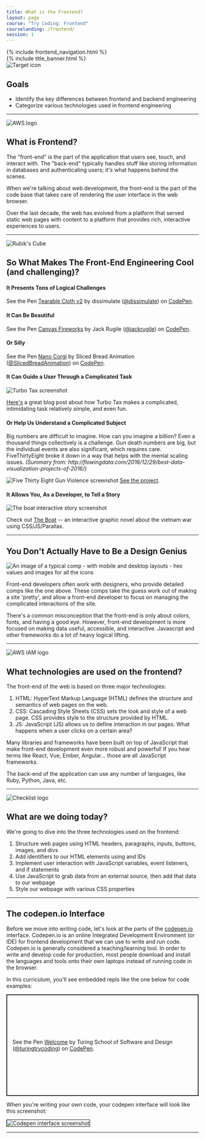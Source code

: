```yaml
---
title: What is the Frontend?
layout: page
course: "Try Coding: Frontend"
courselanding: /frontend/
session: 1
---
```


<div id="wrapper">
  {% include frontend_navigation.html %}
  <div id="content-container">
    {% include title_banner.html %}
    <section>
      <img class="section-image" src="{{ site.url }}/assets/images/goals.svg" alt="Target icon">
      <h2 class="section-header">Goals</h2>
      <ul>
        <li>Identify the key differences between frontend and backend engineering</li>
        <li>Categorize various technologies used in frontend engineering</li>
      </ul>
    </section>
    <hr />
    <section>
      <img class="section-image" src="{{ site.url }}/assets/images/backend.png" alt="AWS logo">
      <h2 class="section-header">What is Frontend?</h2>
      <p>The "front-end" is the part of the application that users see, touch, and interact with. The "back-end" typically handles stuff like storing information in databases and authenticating users; it's what happens behind the scenes.</p>
      <p>When we're talking about web development, the front-end is the part of the code base that takes care of rendering the user interface in the web browser.</p>
      <p>Over the last decade, the web has evolved from a platform that served static web pages with content to a platform that provides rich, interactive experiences to users.</p>
    </section>
    <hr>
    <section>
      <img class="section-image" src="{{ site.url }}/assets/images/rubik.png" alt="Rubik's Cube">
      <h2 class="section-header">So What Makes The Front-End Engineering Cool (and challenging)?</h2>
      <h4>It Presents Tons of Logical Challenges</h4>
      <p data-height="500" data-theme-id="23788" data-slug-hash="eZxEBO" data-default-tab="result" data-user="dissimulate" data-embed-version="2" data-pen-title="Tearable Cloth v2" data-preview="true" class="codepen">See the Pen <a href="http://codepen.io/dissimulate/pen/eZxEBO/">Tearable Cloth v2</a> by dissimulate (<a href="http://codepen.io/dissimulate">@dissimulate</a>) on <a href="http://codepen.io">CodePen</a>.</p>
<script async src="https://production-assets.codepen.io/assets/embed/ei.js"></script>
      <h4>It Can Be Beautiful</h4>
      <p data-height="500" data-theme-id="dark" data-slug-hash="acAgx" data-default-tab="result" data-user="jackrugile" data-embed-version="2" data-pen-title="Canvas Fireworks" data-preview="true" class="codepen">See the Pen <a href="http://codepen.io/jackrugile/pen/acAgx/">Canvas Fireworks</a> by Jack Rugile (<a href="http://codepen.io/jackrugile">@jackrugile</a>) on <a href="http://codepen.io">CodePen</a>.</p>
<script async src="https://production-assets.codepen.io/assets/embed/ei.js"></script>
    <h4>Or Silly</h4>
    <p data-height="500" data-theme-id="0" data-slug-hash="OZZyxp" data-default-tab="result" data-user="SlicedBreadAnimation" data-embed-version="2" data-pen-title="Nano Corgi" data-preview="true" class="codepen">See the Pen <a href="https://codepen.io/SlicedBreadAnimation/pen/OZZyxp/">Nano Corgi</a> by Sliced Bread Animation (<a href="https://codepen.io/SlicedBreadAnimation">@SlicedBreadAnimation</a>) on <a href="https://codepen.io">CodePen</a>.</p>
<script async src="https://static.codepen.io/assets/embed/ei.js"></script>
    <h4>It Can Guide a User Through a Complicated Task</h4>
    <img src="{{ site.url }}/assets/images/turbo-tax.jpg" alt="Turbo Tax screenshot">
    <p><a href="https://www.appcues.com/blog/how-turbotax-makes-a-dreadful-user-experience-a-delightful-one" target="blank">Here's</a> a great blog post about how Turbo Tax makes a complicated, intimidating task relatively simple, and even fun.</p>
    <h4>Or Help Us Understand a Complicated Subject</h4>
    <p>Big numbers are difficult to imagine. How can you imagine a billion? Even a thousand things collectively is a challenge. Gun death numbers are big, but the individual events are also significant, which requires care. FiveThirtyEight broke it down in a way that helps with the mental scaling issues. <i>(Summary from: http://flowingdata.com/2016/12/29/best-data-visualization-projects-of-2016/)</i></p>
    <img src="{{ site.url }}/assets/images/gun-america.png" alt="Five Thirty Eight Gun Violence screenshot">
    <a target="blank" href="http://fivethirtyeight.com/features/gun-deaths/">See the project</a>.
    <h4>It Allows You, As a Developer, to Tell a Story</h4>
    <img src="{{ site.url }}/assets/images/the-boat.png" alt="The boat interactive story screenshot">
    <p>Check out <a href="http://www.sbs.com.au/theboat/" target="blank">The Boat</a> -- an interactive graphic novel about the vietnam war using CSS/JS/Parallax.</p> 
    </section>
    <hr />
    <section>
      <h2 class="section-header">You Don't Actually Have to Be a Design Genius</h2>
      <img src="{{ site.url }}/assets/images/comp.jpeg" alt="An image of a typical comp - with mobile and desktop layouts - hex values and images for all the icons">
      <p>Front-end developers often work with designers, who provide detailed <span class="vocab">comps</span> like the one above. These comps take the guess work out of making a site 'pretty', and allow a front-end developer to focus on managing the complicated interactions of the site.</p>
      <p>There's a common misconception that the front-end is only about colors, fonts, and having a good eye. However, front-end development is more focused on making data useful, accessible, and interactive. Javascript and other frameworks do a lot of heavy logical lifting.</p>
    </section>
    <hr>
    <section>
      <img class="section-image" src="{{ site.url }}/assets/images/functions.svg" alt="AWS IAM logo">
      <h2 class="section-header">What technologies are used on the frontend?</h2>
      <p>The front-end of the web is based on three major technologies:</p>
      <ol>
        <li><span class="vocab">HTML</span>: HyperText Markup Language (HTML) defines the structure and semantics of web pages on the web.</li>
        <li><span class="vocab">CSS</span>: Cascading Style Sheets (CSS) sets the look and style of a web page. CSS provides style to the structure provided by HTML.</li>
        <li><span class="vocab">JS</span>: JavaScript (JS) allows us to define interaction in our pages. What happens when a user clicks on a certain area?</li>
      </ol>
      <p>Many libraries and frameworks have been built on top of JavaScript that make front-end development even more robust and powerful! If you hear terms like React, Vue, Ember, Angular... those are all JavaScript frameworks.</p>
      <p>The back-end of the application can use any number of languages, like Ruby, Python, Java, etc.</p>
    </section>
    <hr />
    <section>
      <img class="section-image" src="{{ site.url }}/assets/images/logistics.svg" alt="Checklist logo">
      <h2 class="section-header">What are we doing today?</h2>
      <p>We're going to dive into the three technologies used on the frontend:</p>
      <ol>
        <li>Structure web pages using HTML headers, paragraphs, inputs, buttons, images, and divs</li>
        <li>Add identifiers to our HTML elements using and IDs</li>
        <li>Implement user interaction with JavaScript variables, event listeners, and if statements</li>
        <li>Use JavaScript to grab data from an external source, then add that data to our webpage</li>
        <li>Style our webpage with various CSS properties</li>
      </ol>
    </section>
    <hr />
    <section> 
      <h2 class="section-header">The codepen.io Interface</h2>
      <p>Before we move into writing code, let's look at the parts of the <a href="http://codepen.io" target="blank">codepen.io</a> interface. Codepen.io is an online <span class="vocab">Integrated Development Environment</span> (or IDE) for frontend development that we can use to write and run code. Codepen.io is generally considered a teaching/learning tool. In order to write and develop code for production, most people download and install the languages and tools onto their own laptops instead of running code in the browser.</p>
      <p> In this curriculum, you'll see embedded repls like the one below for code examples:</p>
      <p class="codepen" data-height="266" data-theme-id="0" data-default-tab="html,result" data-user="turingtrycoding" data-slug-hash="abbqEgR" style="height: 266px; box-sizing: border-box; display: flex; align-items: center; justify-content: center; border: 2px solid; margin: 1em 0; padding: 1em;" data-pen-title="Welcome">
  <span>See the Pen <a href="https://codepen.io/turingtrycoding/pen/abbqEgR">
  Welcome</a> by Turing School of Software and Design (<a href="https://codepen.io/turingtrycoding">@turingtrycoding</a>)
  on <a href="https://codepen.io">CodePen</a>.</span>
</p>
<script async src="https://static.codepen.io/assets/embed/ei.js"></script>
      <p>When you're writing your own code, your codepen interface will look like this screenshot:</p>
      <img style="border: 1px solid black" src="{{ site.url }}/assets/images/codepen_interface.png" alt="Codepen interface screenshot">
    </section>
    <hr />
  </div>
</div>
<script
src="https://code.jquery.com/jquery-3.2.1.min.js"
integrity="sha256-hwg4gsxgFZhOsEEamdOYGBf13FyQuiTwlAQgxVSNgt4="
crossorigin="anonymous"></script>
<script>
  var openEtherpadButton = document.querySelector('#etherpadbutton');
  openEtherpadButton.addEventListener('click', function(){
    var etherpadName = document.querySelector('#etherpadurl').value
    document.querySelector('#etherpadurl').value = ""
    var win = window.open(`http://etherpad.net/p/${etherpadName}`, '_blank');
    win.focus();
  })
</script>
